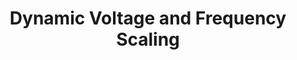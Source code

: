 ---
category: hardware-design
title: "Dynamic Voltage and Frequency Scaling"
description: "A closer look on one of the most important power management aspects, dynamic adjustment of the supplied voltage and the effective clock frequency to current demands."
questions:
  - What role do supply voltage and clock frequency play in terms of power consumption?
  - How can dynamic voltage and frequency scaling (DVFS) be achieved?
  - What is the benefit that can be obtained in hardware vs. software?
  - What implementation exists on the market?
  - Is there any general advice you can give a computer system designer on supply voltage and frequency?
literature:
  - Computer-Architecture-Techniques-For-Power-Efficiency|Ch. 3.1, 3.2, and 3.4
  - Power-efficient-System-Design|Ch. 2
  - The-Energy-Frequency-Convexity-Rule
scheduled: 2016-08-18 10:15:00
---
